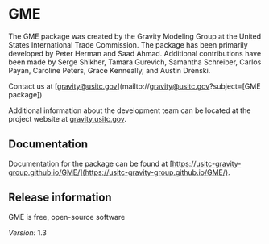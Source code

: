 # GME

The GME package was created by the Gravity Modeling Group at the United States International Trade Commission. The package has been primarily developed by Peter Herman and Saad Ahmad. Additional contributions have been made by Serge Shikher, Tamara Gurevich, Samantha Schreiber, Carlos Payan, Caroline Peters, Grace Kenneally, and Austin Drenski.

Contact us at [gravity@usitc.gov](mailto://gravity@usitc.gov?subject=[GME package])

Additional information about the development team can be located at the project website at [gravity.usitc.gov](https://gravity.usitc.gov).

## Documentation
Documentation for the package can be found at [https://usitc-gravity-group.github.io/GME/](https://usitc-gravity-group.github.io/GME/).

## Release information

GME is free, open-source software

*Version:* 1.3

